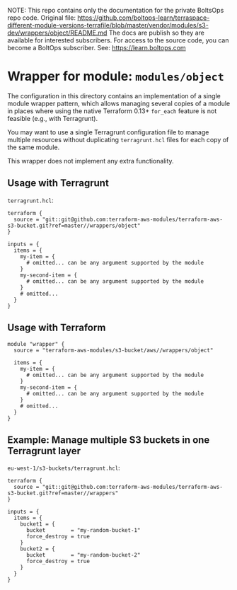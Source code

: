 <!-- note marker start -->
NOTE: This repo contains only the documentation for the private BoltsOps repo code.
Original file: https://github.com/boltops-learn/terraspace-different-module-versions-terrafile/blob/master/vendor/modules/s3-dev/wrappers/object/README.md
The docs are publish so they are available for interested subscribers.
For access to the source code, you can become a BoltOps subscriber.
See: https://learn.boltops.com

<!-- note marker end -->

# Wrapper for module: `modules/object`

The configuration in this directory contains an implementation of a single module wrapper pattern, which allows managing several copies of a module in places where using the native Terraform 0.13+ `for_each` feature is not feasible (e.g., with Terragrunt).

You may want to use a single Terragrunt configuration file to manage multiple resources without duplicating `terragrunt.hcl` files for each copy of the same module.

This wrapper does not implement any extra functionality.

## Usage with Terragrunt

`terragrunt.hcl`:

```hcl
terraform {
  source = "git::git@github.com:terraform-aws-modules/terraform-aws-s3-bucket.git?ref=master//wrappers/object"
}

inputs = {
  items = {
    my-item = {
      # omitted... can be any argument supported by the module
    }
    my-second-item = {
      # omitted... can be any argument supported by the module
    }
    # omitted...
  }
}
```

## Usage with Terraform

```hcl
module "wrapper" {
  source = "terraform-aws-modules/s3-bucket/aws//wrappers/object"

  items = {
    my-item = {
      # omitted... can be any argument supported by the module
    }
    my-second-item = {
      # omitted... can be any argument supported by the module
    }
    # omitted...
  }
}
```

## Example: Manage multiple S3 buckets in one Terragrunt layer

`eu-west-1/s3-buckets/terragrunt.hcl`:

```hcl
terraform {
  source = "git::git@github.com:terraform-aws-modules/terraform-aws-s3-bucket.git?ref=master//wrappers"
}

inputs = {
  items = {
    bucket1 = {
      bucket        = "my-random-bucket-1"
      force_destroy = true
    }
    bucket2 = {
      bucket        = "my-random-bucket-2"
      force_destroy = true
    }
  }
}
```
